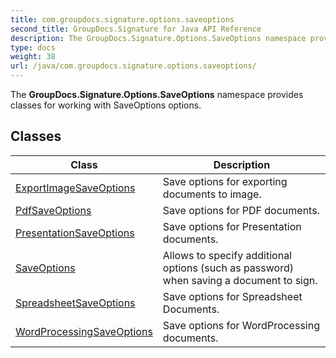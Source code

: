 ```yaml
---
title: com.groupdocs.signature.options.saveoptions
second_title: GroupDocs.Signature for Java API Reference
description: The GroupDocs.Signature.Options.SaveOptions namespace provides classes for working with SaveOptions options.
type: docs
weight: 38
url: /java/com.groupdocs.signature.options.saveoptions/
---
```


The **GroupDocs.Signature.Options.SaveOptions** namespace provides classes for working with SaveOptions options.


## Classes

| Class | Description |
| --- | --- |
| [ExportImageSaveOptions](../com.groupdocs.signature.options.saveoptions/exportimagesaveoptions) | Save options for exporting documents to image. |
| [PdfSaveOptions](../com.groupdocs.signature.options.saveoptions/pdfsaveoptions) | Save options for PDF documents. |
| [PresentationSaveOptions](../com.groupdocs.signature.options.saveoptions/presentationsaveoptions) | Save options for Presentation documents. |
| [SaveOptions](../com.groupdocs.signature.options.saveoptions/saveoptions) | Allows to specify additional options (such as password) when saving a document to sign. |
| [SpreadsheetSaveOptions](../com.groupdocs.signature.options.saveoptions/spreadsheetsaveoptions) | Save options for Spreadsheet Documents. |
| [WordProcessingSaveOptions](../com.groupdocs.signature.options.saveoptions/wordprocessingsaveoptions) | Save options for WordProcessing documents. |
